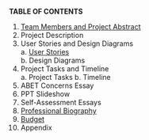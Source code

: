 **TABLE OF CONTENTS**
1. [Team Members and Project Abstract](ProjectAbstract.md)
2. Project Description
3. User Stories and Design Diagrams  
   a. [User Stories](UserStories.md)  
   b. Design Diagrams
4. Project Tasks and Timeline  
   a. Project Tasks
   b. Timeline
5. ABET Concerns Essay
6. PPT Slideshow
7. Self-Assessment Essays
8. [Professional Biography](Biography.md)
9. [Budget](Budget.md)
10. Appendix
